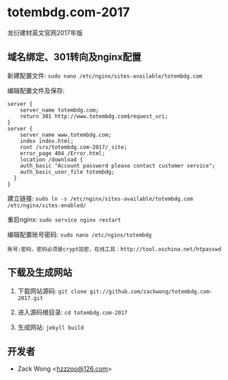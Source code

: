 totembdg.com-2017
=============

龙衍建材英文官网2017年版


域名绑定、301转向及nginx配置
-----

新建配置文件: ``sudo nano /etc/nginx/sites-available/totembdg.com``

编辑配置文件及保存: 

    server {
        server_name totembdg.com;
        return 301 http://www.totembdg.com$request_uri;
    }
    server {
        server_name www.totembdg.com;
        index index.html;
        root /srv/totembdg.com-2017/_site;
        error_page 404 /Error.html;
        location /download {
        auth_basic "Account password please contact customer service";
        auth_basic_user_file totembdg;
      }
    }

建立链接: ``sudo ln -s /etc/nginx/sites-available/totembdg.com /etc/nginx/sites-enabled/``

重启nginx: ``sudo service nginx restart``

编辑配置账号密码: ``sudo nano /etc/nginx/totembdg``

    账号:密码，密码必须是crypt加密，在线工具：http://tool.oschina.net/htpasswd


下载及生成网站
-----

1. 下载网站源码: ``git clone git://github.com/zackwong/totembdg.com-2017.git``

2. 进入源码根目录: ``cd totembdg.com-2017``

3. 生成网站: ``jekyll build``


开发者
---------

* Zack Wong &lt;hzzzoo@126.com&gt;
